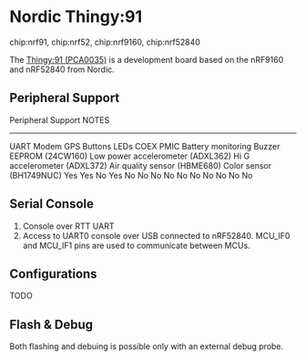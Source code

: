 Nordic Thingy:91
================

chip:nrf91, chip:nrf52, chip:nrf9160, chip:nrf52840

The [Thingy:91
(PCA0035)](https://www.nordicsemi.com/Products/Development-hardware/Nordic-Thingy-91)
is a development board based on the nRF9160 and nRF52840 from Nordic.

Peripheral Support
------------------

  Peripheral                                                                                                                                                                                              Support                                        NOTES
  ------------------------------------------------------------------------------------------------------------------------------------------------------------------------------------------------------- ---------------------------------------------- -------
  UART Modem GPS Buttons LEDs COEX PMIC Battery monitoring Buzzer EEPROM (24CW160) Low power accelerometer (ADXL362) Hi G accelerometer (ADXL372) Air quality sensor (HBME680) Color sensor (BH1749NUC)   Yes Yes No Yes No No No No No No No No No No   

Serial Console
--------------

1.  Console over RTT UART
2.  Access to UART0 console over USB connected to nRF52840. MCU\_IF0 and
    MCU\_IF1 pins are used to communicate between MCUs.

Configurations
--------------

TODO

Flash & Debug
-------------

Both flashing and debuing is possible only with an external debug probe.
